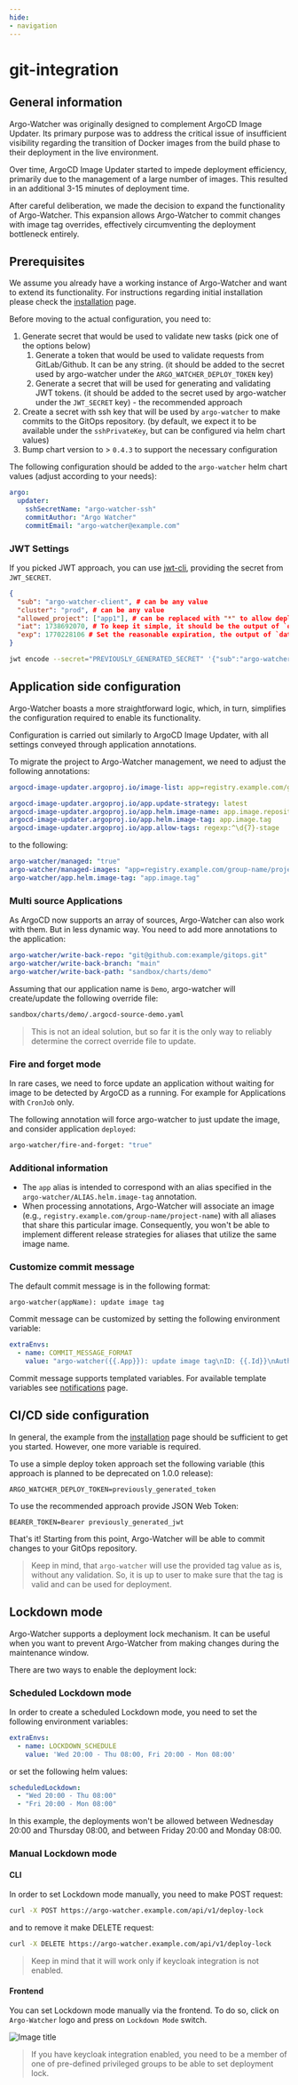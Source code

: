 ```yaml
---
hide:
- navigation
---
```

# git-integration

## General information

Argo-Watcher was originally designed to complement ArgoCD Image Updater. Its primary purpose was to address the critical issue of insufficient visibility regarding the transition of Docker images from the build phase to their deployment in the live environment.

Over time, ArgoCD Image Updater started to impede deployment efficiency, primarily due to the management of a large number of images. This resulted in an additional 3-15 minutes of deployment time.

After careful deliberation, we made the decision to expand the functionality of Argo-Watcher. This expansion allows Argo-Watcher to commit changes with image tag overrides, effectively circumventing the deployment bottleneck entirely.

## Prerequisites

We assume you already have a working instance of Argo-Watcher and want to extend its functionality. For instructions regarding initial installation please check the [installation](installation.md) page.

Before moving to the actual configuration, you need to:

1. Generate secret that would be used to validate new tasks (pick one of the options below)
   1. Generate a token that would be used to validate requests from GitLab/Github. It can be any string. (it should be added to the secret used by argo-watcher under the `ARGO_WATCHER_DEPLOY_TOKEN` key)
   2. Generate a secret that will be used for generating and validating JWT tokens. (it should be added to the secret used by argo-watcher under the `JWT_SECRET` key) - the recommended approach
2. Create a secret with ssh key that will be used by `argo-watcher` to make commits to the GitOps repository. (by default, we expect it to be available under the `sshPrivateKey`, but can be configured via helm chart values)
3. Bump chart version to > `0.4.3` to support the necessary configuration

The following configuration should be added to the `argo-watcher` helm chart values (adjust according to your needs):

```yaml
argo:
  updater:
    sshSecretName: "argo-watcher-ssh"
    commitAuthor: "Argo Watcher"
    commitEmail: "argo-watcher@example.com"
```

### JWT Settings

If you picked JWT approach, you can use [jwt-cli](https://github.com/mike-engel/jwt-cli), providing the secret from `JWT_SECRET`.

```JSON
{
  "sub": "argo-watcher-client", # can be any value
  "cluster": "prod", # can be any value
  "allowed_project": ["app1"], # can be replaced with "*" to allow deployment to any project
  "iat": 1738692070, # To keep it simple, it should be the output of `date +%s`
  "exp": 1770228106 # Set the reasonable expiration, the output of `date -v+1y +%s`
}
```

```bash
jwt encode --secret="PREVIOUSLY_GENERATED_SECRET" '{"sub":"argo-watcher-client","cluster":"prod","allowed_project":["app1"],"iat":1738692070,"exp":1770228106}'
````

## Application side configuration

Argo-Watcher boasts a more straightforward logic, which, in turn, simplifies the configuration required to enable its functionality.

Configuration is carried out similarly to ArgoCD Image Updater, with all settings conveyed through application annotations.


To migrate the project to Argo-Watcher management, we need to adjust the following annotations:

```yaml
argocd-image-updater.argoproj.io/image-list: app=registry.example.com/group-name/project-name

argocd-image-updater.argoproj.io/app.update-strategy: latest
argocd-image-updater.argoproj.io/app.helm.image-name: app.image.repository
argocd-image-updater.argoproj.io/app.helm.image-tag: app.image.tag
argocd-image-updater.argoproj.io/app.allow-tags: regexp:^\d{7}-stage
```

to the following:

```yaml
argo-watcher/managed: "true"
argo-watcher/managed-images: "app=registry.example.com/group-name/project-name"
argo-watcher/app.helm.image-tag: "app.image.tag"
```

### Multi source Applications

As ArgoCD now supports an array of sources, Argo-Watcher can also work with them. But in less dynamic way. You need to add more annotations to the application:

```yaml
argo-watcher/write-back-repo: "git@github.com:example/gitops.git"
argo-watcher/write-back-branch: "main"
argo-watcher/write-back-path: "sandbox/charts/demo"
```

Assuming that our application name is `Demo`, argo-watcher will create/update the following override file:
```bash
sandbox/charts/demo/.argocd-source-demo.yaml
```

> This is not an ideal solution, but so far it is the only way to reliably determine the correct override file to update.

### Fire and forget mode

In rare cases, we need to force update an application without waiting for image to be detected by ArgoCD as a running. For example for Applications with `CronJob` only.

The following annotation will force argo-watcher to just update the image, and consider application `deployed`:

```bash
argo-watcher/fire-and-forget: "true"
```

### Additional information

- The `app` alias is intended to correspond with an alias specified in the `argo-watcher/ALIAS.helm.image-tag` annotation.
- When processing annotations, Argo-Watcher will associate an image (e.g., `registry.example.com/group-name/project-name`) with all aliases that share this particular image. Consequently, you won't be able to implement different release strategies for aliases that utilize the same image name.

### Customize commit message

The default commit message is in the following format:

`argo-watcher(appName): update image tag`

Commit message can be customized by setting the following environment variable:

```yaml
extraEnvs:
  - name: COMMIT_MESSAGE_FORMAT
    value: "argo-watcher({{.App}}): update image tag\nID: {{.Id}}\nAuthor: {{.Author}}\nImages:\n{{range .Images}}{{.Image}}:{{.Tag}}\n{{end}}"
```
Commit message supports templated variables. For available template variables see [notifications](notifications.md#available-template-variables) page.

## CI/CD side configuration

In general, the example from the [installation](installation.md) page should be sufficient to get you started. However, one more variable is required.

To use a simple deploy token approach set the following variable (this approach is planned to be deprecated on 1.0.0 release):

```
ARGO_WATCHER_DEPLOY_TOKEN=previously_generated_token
```

To use the recommended approach provide JSON Web Token:
```
BEARER_TOKEN=Bearer previously_generated_jwt
```

That's it! Starting from this point, Argo-Watcher will be able to commit changes to your GitOps repository.

> Keep in mind, that `argo-watcher` will use the provided tag value as is, without any validation. So, it is up to user to make sure that the tag is valid and can be used for deployment.

## Lockdown mode

Argo-Watcher supports a deployment lock mechanism. It can be useful when you want to prevent Argo-Watcher from making changes during the maintenance window.

There are two ways to enable the deployment lock:

### Scheduled Lockdown mode

In order to create a scheduled Lockdown mode, you need to set the following environment variables:

```yaml
extraEnvs:
  - name: LOCKDOWN_SCHEDULE
    value: 'Wed 20:00 - Thu 08:00, Fri 20:00 - Mon 08:00'
```

or set the following helm values:
```yaml
scheduledLockdown:
  - "Wed 20:00 - Thu 08:00"
  - "Fri 20:00 - Mon 08:00"
```

In this example, the deployments won't be allowed between Wednesday 20:00 and Thursday 08:00, and between Friday 20:00 and Monday 08:00.

### Manual Lockdown mode

#### CLI

In order to set Lockdown mode manually, you need to make POST request:

```bash
curl -X POST https://argo-watcher.example.com/api/v1/deploy-lock
```

and to remove it make DELETE request:

```bash
curl -X DELETE https://argo-watcher.example.com/api/v1/deploy-lock
```

> Keep in mind that it will work only if keycloak integration is not enabled.

#### Frontend

You can set Lockdown mode manually via the frontend. To do so, click on `Argo-Watcher` logo and press on `Lockdown Mode` switch.

![Image title](https://raw.githubusercontent.com/shini4i/assets/main/src/argo-watcher/deployment-lock.png)

> If you have keycloak integration enabled, you need to be a member of one of pre-defined privileged groups to be able to set deployment lock.
